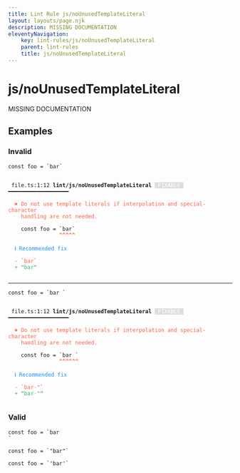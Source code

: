 ```yaml
---
title: Lint Rule js/noUnusedTemplateLiteral
layout: layouts/page.njk
description: MISSING DOCUMENTATION
eleventyNavigation:
	key: lint-rules/js/noUnusedTemplateLiteral
	parent: lint-rules
	title: js/noUnusedTemplateLiteral
---
```


# js/noUnusedTemplateLiteral

MISSING DOCUMENTATION

<!-- EVERYTHING BELOW IS AUTOGENERATED. SEE SCRIPTS FOLDER FOR UPDATE SCRIPTS hash(abcf33c15cd23c479c0eb2b5f1a63d382fb6476b) -->

## Examples
### Invalid
<pre class="language-text"><code class="language-text"><span class="token keyword">const</span> <span class="token variable">foo</span> <span class="token operator">=</span> <span class="token string">`</span><span class="token string">bar</span><span class="token string">`</span></code></pre>
<pre class="language-text"><code class="language-text">
 <span style="text-decoration-style: dotted;">file.ts:1:12</span> <strong>lint/js/noUnusedTemplateLiteral</strong> <span style="color: white; background-color: #ddd;"> FIXABLE </span> ━━━━━━━━━━━━━━━━━━━

  <strong><span style="color: Tomato;">✖ </span></strong><span style="color: Tomato;">Do not use template literals if interpolation and special-character</span>
    <span style="color: Tomato;">handling are not needed.</span>

    <span class="token keyword">const</span> <span class="token variable">foo</span> <span class="token operator">=</span> <span class="token string">`</span><span class="token string">bar</span><span class="token string">`</span>
                <span style="color: Tomato;"><strong>^</strong></span><span style="color: Tomato;"><strong>^</strong></span><span style="color: Tomato;"><strong>^</strong></span><span style="color: Tomato;"><strong>^</strong></span><span style="color: Tomato;"><strong>^</strong></span>

  <strong><span style="color: DodgerBlue;">ℹ </span></strong><span style="color: DodgerBlue;">Recommended fix</span>

  <span style="color: Tomato;">-</span> <span style="color: Tomato;"><strong>`</strong></span><span style="color: Tomato;">bar</span><span style="color: Tomato;"><strong>`</strong></span>
  <span style="color: MediumSeaGreen;">+</span> <span style="color: MediumSeaGreen;"><strong>&quot;</strong></span><span style="color: MediumSeaGreen;">bar</span><span style="color: MediumSeaGreen;"><strong>&quot;</strong></span>

</code></pre>

---------------

<pre class="language-text"><code class="language-text"><span class="token keyword">const</span> <span class="token variable">foo</span> <span class="token operator">=</span> <span class="token string">`</span><span class="token string">bar </span><span class="token string">`</span></code></pre>
<pre class="language-text"><code class="language-text">
 <span style="text-decoration-style: dotted;">file.ts:1:12</span> <strong>lint/js/noUnusedTemplateLiteral</strong> <span style="color: white; background-color: #ddd;"> FIXABLE </span> ━━━━━━━━━━━━━━━━━━━

  <strong><span style="color: Tomato;">✖ </span></strong><span style="color: Tomato;">Do not use template literals if interpolation and special-character</span>
    <span style="color: Tomato;">handling are not needed.</span>

    <span class="token keyword">const</span> <span class="token variable">foo</span> <span class="token operator">=</span> <span class="token string">`</span><span class="token string">bar </span><span class="token string">`</span>
                <span style="color: Tomato;"><strong>^</strong></span><span style="color: Tomato;"><strong>^</strong></span><span style="color: Tomato;"><strong>^</strong></span><span style="color: Tomato;"><strong>^</strong></span><span style="color: Tomato;"><strong>^</strong></span><span style="color: Tomato;"><strong>^</strong></span>

  <strong><span style="color: DodgerBlue;">ℹ </span></strong><span style="color: DodgerBlue;">Recommended fix</span>

  <span style="color: Tomato;">-</span> <span style="color: Tomato;"><strong>`</strong></span><span style="color: Tomato;">bar</span><span style="color: Tomato;"><span style="opacity: 0.8;">&middot;</span>"</span><span style="color: Tomato;"><strong>`</strong></span>
  <span style="color: MediumSeaGreen;">+</span> <span style="color: MediumSeaGreen;"><strong>&quot;</strong></span><span style="color: MediumSeaGreen;">bar</span><span style="color: MediumSeaGreen;"><span style="opacity: 0.8;">&middot;</span>"</span><span style="color: MediumSeaGreen;"><strong>&quot;</strong></span>

</code></pre>
### Valid
<pre class="language-text"><code class="language-text"><span class="token keyword">const</span> <span class="token variable">foo</span> <span class="token operator">=</span> <span class="token string">`</span><span class="token string">bar</span>
<span class="token string">`</span></code></pre>
<pre class="language-text"><code class="language-text"><span class="token keyword">const</span> <span class="token variable">foo</span> <span class="token operator">=</span> <span class="token string">`</span><span class="token string">&quot;bar&quot;</span><span class="token string">`</span></code></pre>
<pre class="language-text"><code class="language-text"><span class="token keyword">const</span> <span class="token variable">foo</span> <span class="token operator">=</span> <span class="token string">`</span><span class="token string">&apos;bar&apos;</span><span class="token string">`</span></code></pre>
